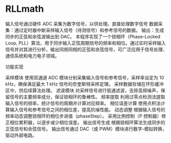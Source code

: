 # RLLmath
输入信号通过硬件 ADC 采集为数字信号，以供处理。直接处理数字信号
数据采集：通过定时器中断采样输入信号（待测信号）和参考信号的数据。
输出：生成同步的正弦和余弦波输出到 DAC。
本程序实现了一个锁相环（Phase-Locked Loop, PLL）算法，用于同步输入正弦周期信号的频率和相位。通过实时采样输入信号并对其进行分析，输出同频同相的正弦和余弦信号，可广泛应用于信号处理、通信系统和电力电子领域。

功能实现

采样模块
使用双通道 ADC 模块分别采集输入信号和参考信号，采样率设定为 10 kHz，确保满足最大 1 kHz 信号的奈奎斯特采样定理。
采样数据存储在环形缓冲区中，供后续算法处理。
滤波模块
对采样信号进行低通滤波，去除高频噪声，保留信号的主要频率成分，保证锁相环的鲁棒性。
频率提取
利用过零点检测法提取输入信号的频率，统计信号的周期并计算对应频率。
相位误差计算
使用点积法计算输入信号和参考信号之间的相位差，提高抗噪性能。
动态调整
根据输入信号的频率动态调整锁相环的相位步进值（phaseStep）。
采用比例控制（P 控制器）修正相位累积器，以逐步减少相位误差。
输出信号生成
根据锁相环算法生成同步的正弦信号和余弦信号。
输出信号通过 DAC（或 PWM）模块进行数字-模拟转换，驱动外部电路。
